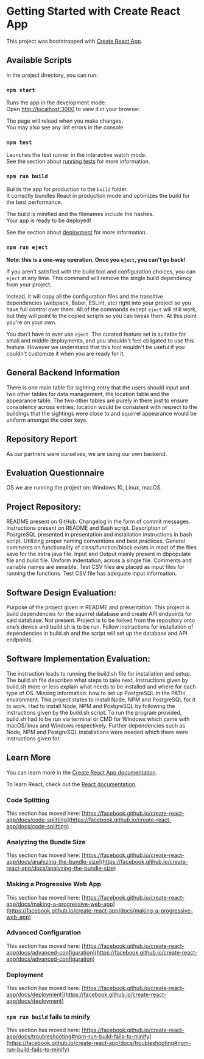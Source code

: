 # Getting Started with Create React App

This project was bootstrapped with [Create React App](https://github.com/facebook/create-react-app).

## Available Scripts

In the project directory, you can run:

### `npm start`

Runs the app in the development mode.\
Open [http://localhost:3000](http://localhost:3000) to view it in your browser.

The page will reload when you make changes.\
You may also see any lint errors in the console.

### `npm test`

Launches the test runner in the interactive watch mode.\
See the section about [running tests](https://facebook.github.io/create-react-app/docs/running-tests) for more information.

### `npm run build`

Builds the app for production to the `build` folder.\
It correctly bundles React in production mode and optimizes the build for the best performance.

The build is minified and the filenames include the hashes.\
Your app is ready to be deployed!

See the section about [deployment](https://facebook.github.io/create-react-app/docs/deployment) for more information.

### `npm run eject`

**Note: this is a one-way operation. Once you `eject`, you can't go back!**

If you aren't satisfied with the build tool and configuration choices, you can `eject` at any time. This command will remove the single build dependency from your project.

Instead, it will copy all the configuration files and the transitive dependencies (webpack, Babel, ESLint, etc) right into your project so you have full control over them. All of the commands except `eject` will still work, but they will point to the copied scripts so you can tweak them. At this point you're on your own.

You don't have to ever use `eject`. The curated feature set is suitable for small and middle deployments, and you shouldn't feel obligated to use this feature. However we understand that this tool wouldn't be useful if you couldn't customize it when you are ready for it.

## General Backend Information
There is one main table for sighting entry that the users should input and two other tables for data management, the location table and the appearance table. The two other tables are purely in there just to ensure consistency across entries; location would be consistent with respect to the buildings that the sightings were close to and squirrel appearance would be uniform amongst the color keys.

## Repository Report
As our partners were ourselves, we are using our own backend.

## Evaluation Questionnaire
OS we are running the project on: Windows 10, Linux, macOS.

## Project Repository:
README present on GitHub.
Changelog in the form of commit messages.
Instructions present on README and Bash script.
Description of PostgreSQL presented in presentation and installation instructions in bash script.
Utilizing proper naming conventions and best practices.
General comments on functionality of class/function/block exists in most of the files save for the extra java file. Input and Output mainly present in dbpopulate file and build file.
Uniform indentation, across a single file. Comments and variable names are sensible.
Test CSV files are placed as input files for running the functions.
Test CSV file has adequate input information.

## Software Design Evaluation:
Purpose of the project given in README and presentation. This project is build dependencies for the squirrel database and create API endpoints for said database.
Not present.
Project is to be forked from the repository onto one’s device and build.sh is to be run. Follow instructions for installation of dependencies in build.sh and the script will set up the database and API endpoints.

## Software Implementation Evaluation:
The instruction leads to running the build.sh file for installation and setup.
The build.sh file describes what steps to take next.
Instructions given by build.sh more or less explain what needs to be installed and where for each type of OS. Missing information: how to set up PostgreSQL in the PATH environment.
This project states to install Node, NPM and PostgreSQL for it to work.
Had to install Node, NPM and PostgreSQL by following the instructions given by the build.sh script.
To run the program provided, build.sh had to be run via terminal or CMD for Windows which came with macOS/linux and Windows respectively. Further dependencies such as Node, NPM and PostgreSQL installations were needed which there were instructions given for.


## Learn More

You can learn more in the [Create React App documentation](https://facebook.github.io/create-react-app/docs/getting-started).

To learn React, check out the [React documentation](https://reactjs.org/).

### Code Splitting

This section has moved here: [https://facebook.github.io/create-react-app/docs/code-splitting](https://facebook.github.io/create-react-app/docs/code-splitting)

### Analyzing the Bundle Size

This section has moved here: [https://facebook.github.io/create-react-app/docs/analyzing-the-bundle-size](https://facebook.github.io/create-react-app/docs/analyzing-the-bundle-size)

### Making a Progressive Web App

This section has moved here: [https://facebook.github.io/create-react-app/docs/making-a-progressive-web-app](https://facebook.github.io/create-react-app/docs/making-a-progressive-web-app)

### Advanced Configuration

This section has moved here: [https://facebook.github.io/create-react-app/docs/advanced-configuration](https://facebook.github.io/create-react-app/docs/advanced-configuration)

### Deployment

This section has moved here: [https://facebook.github.io/create-react-app/docs/deployment](https://facebook.github.io/create-react-app/docs/deployment)

### `npm run build` fails to minify

This section has moved here: [https://facebook.github.io/create-react-app/docs/troubleshooting#npm-run-build-fails-to-minify](https://facebook.github.io/create-react-app/docs/troubleshooting#npm-run-build-fails-to-minify)
